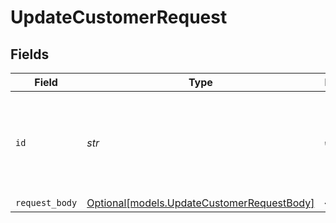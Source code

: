 # UpdateCustomerRequest


## Fields

| Field                                                                                | Type                                                                                 | Required                                                                             | Description                                                                          | Example                                                                              |
| ------------------------------------------------------------------------------------ | ------------------------------------------------------------------------------------ | ------------------------------------------------------------------------------------ | ------------------------------------------------------------------------------------ | ------------------------------------------------------------------------------------ |
| `id`                                                                                 | *str*                                                                                | :heavy_check_mark:                                                                   | Provide the ID of the item you want to perform this operation on.                    | cst_8wmqcHMN4U                                                                       |
| `request_body`                                                                       | [Optional[models.UpdateCustomerRequestBody]](../models/updatecustomerrequestbody.md) | :heavy_minus_sign:                                                                   | N/A                                                                                  |                                                                                      |